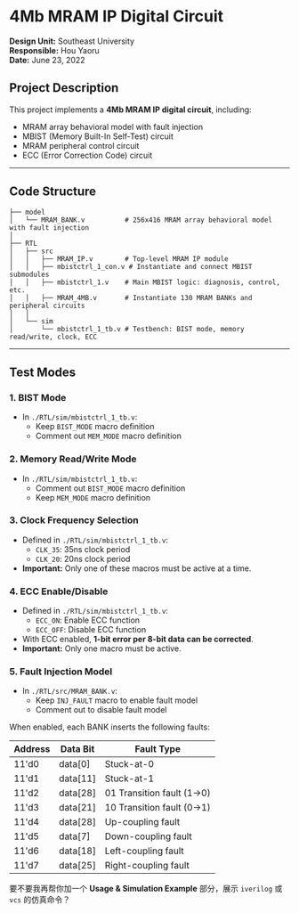 # 4Mb MRAM IP Digital Circuit

**Design Unit:** Southeast University  
**Responsible:** Hou Yaoru  
**Date:** June 23, 2022  

## Project Description
This project implements a **4Mb MRAM IP digital circuit**, including:  
- MRAM array behavioral model with fault injection  
- MBIST (Memory Built-In Self-Test) circuit  
- MRAM peripheral control circuit  
- ECC (Error Correction Code) circuit  

---

## Code Structure
```
├── model
│   └── MRAM_BANK.v          # 256x416 MRAM array behavioral model with fault injection
│
├── RTL
│   ├── src
│   │   ├── MRAM_IP.v        # Top-level MRAM IP module
│   │   ├── mbistctrl_1_con.v # Instantiate and connect MBIST submodules
│   │   ├── mbistctrl_1.v    # Main MBIST logic: diagnosis, control, etc.
│   │   ├── MRAM_4MB.v       # Instantiate 130 MRAM BANKs and peripheral circuits
│   │
│   └── sim
│       └── mbistctrl_1_tb.v # Testbench: BIST mode, memory read/write, clock, ECC
```

---

## Test Modes

### 1. BIST Mode
- In `./RTL/sim/mbistctrl_1_tb.v`:  
  - Keep `BIST_MODE` macro definition  
  - Comment out `MEM_MODE` macro definition  

### 2. Memory Read/Write Mode
- In `./RTL/sim/mbistctrl_1_tb.v`:  
  - Comment out `BIST_MODE` macro definition  
  - Keep `MEM_MODE` macro definition  

### 3. Clock Frequency Selection
- Defined in `./RTL/sim/mbistctrl_1_tb.v`:  
  - `CLK_35`: 35ns clock period  
  - `CLK_20`: 20ns clock period  
- **Important:** Only one of these macros must be active at a time.  

### 4. ECC Enable/Disable
- Defined in `./RTL/sim/mbistctrl_1_tb.v`:  
  - `ECC_ON`: Enable ECC function  
  - `ECC_OFF`: Disable ECC function  
- With ECC enabled, **1-bit error per 8-bit data can be corrected**.  
- **Important:** Only one macro must be active.  

### 5. Fault Injection Model
- In `./RTL/src/MRAM_BANK.v`:  
  - Keep `INJ_FAULT` macro to enable fault model  
  - Comment out to disable fault model  

When enabled, each BANK inserts the following faults:  

| Address | Data Bit | Fault Type                 |
|---------|----------|----------------------------|
| 11'd0   | data[0]  | Stuck-at-0                 |
| 11'd1   | data[11] | Stuck-at-1                 |
| 11'd2   | data[28] | 01 Transition fault (1→0) |
| 11'd3   | data[21] | 10 Transition fault (0→1) |
| 11'd4   | data[28] | Up-coupling fault          |
| 11'd5   | data[7]  | Down-coupling fault        |
| 11'd6   | data[18] | Left-coupling fault        |
| 11'd7   | data[25] | Right-coupling fault       |


要不要我再帮你加一个 **Usage & Simulation Example** 部分，展示 `iverilog` 或 `vcs` 的仿真命令？
